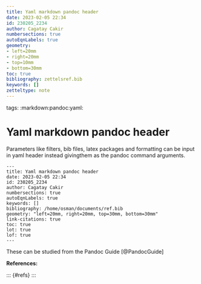 ```yaml
---
title: Yaml markdown pandoc header
date: 2023-02-05 22:34
id: 230205_2234
author: Cagatay Cakir
numbersections: true
autoEqnLabels: true
geometry: 
- left=20mm 
- right=20mm
- top=10mm
- bottom=30mm
toc: true
bibliography: zettelsref.bib
keywords: []
zetteltype: note
---
```


tags: :markdown:pandoc:yaml:

# Yaml markdown pandoc header 

Parameters like filters, bib files, latex packages and formatting can be input in yaml header instead givingthem as the pandoc command arguments.

```
---
title: Yaml markdown pandoc header
date: 2023-02-05 22:34
id: 230205_2234
author: Cagatay Cakir
numbersections: true
autoEqnLabels: true
keywords: []
bibliography: /home/osman/documents/ref.bib
geometry: "left=20mm, right=20mm, top=30mm, bottom=30mm"
link-citations: true
toc: true
lot: true
lof: true
---
```
These can be studied from the Pandoc Guide [@PandocGuide]

**References:**

::: {#refs}
:::


